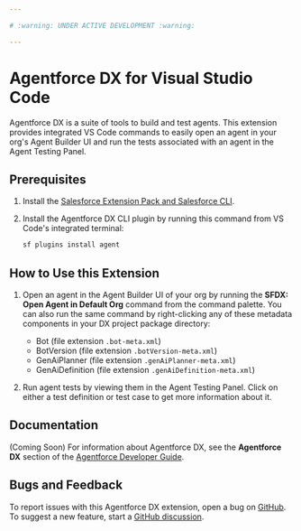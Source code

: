 ```yaml
---

# :warning: UNDER ACTIVE DEVELOPMENT :warning:

---
```


# Agentforce DX for Visual Studio Code

Agentforce DX is a suite of tools to build and test agents.  This extension provides integrated VS Code commands to easily open an agent in your org's Agent Builder UI and run the tests associated with an agent in the Agent Testing Panel. 


## Prerequisites

1. Install the [Salesforce Extension Pack and Salesforce CLI](https://developer.salesforce.com/docs/platform/sfvscode-extensions/guide/install.html).  
2. Install the Agentforce DX CLI plugin by running this command from VS Code's integrated terminal:

    ```bash
    sf plugins install agent
    ```

## How to Use this Extension

1. Open an agent in the Agent Builder UI of your org by running the **SFDX: Open Agent in Default Org** command from the command palette.  You can also run the same command by right-clicking any of these metadata components in your DX project package directory:

    * Bot (file extension `.bot-meta.xml`)
    * BotVersion (file extension `.botVersion-meta.xml`)
    * GenAiPlanner (file extension `.genAiPlanner-meta.xml`)
    * GenAiDefinition (file extension `.genAiDefinition-meta.xml`)

2. Run agent tests by viewing them in the Agent Testing Panel.  Click on either a test definition or test case to get more information about it. 

## Documentation

(Coming Soon) For information about Agentforce DX, see the **Agentforce DX** section of the [Agentforce Developer Guide](https://developer.salesforce.com/docs/einstein/genai/guide/get-started.html).  

## Bugs and Feedback

To report issues with this Agentforce DX extension, open a bug on [GitHub](https://github.com/forcedotcom/cli/issues). To suggest a new feature, start a [GitHub discussion](https://github.com/forcedotcom/cli/discussions).


